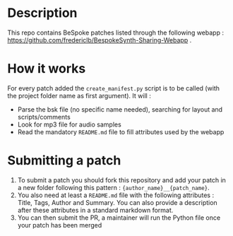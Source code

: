 # Description

This repo contains BeSpoke patches listed through the following webapp : https://github.com/fredericlb/BespokeSynth-Sharing-Webapp .

# How it works

For every patch added the `create_manifest.py` script is to be called (with the project folder name as first argument). It will :

- Parse the bsk file (no specific name needed), searching for layout and scripts/comments
- Look for mp3 file for audio samples
- Read the mandatory `README.md` file to fill attributes used by the webapp

# Submitting a patch

1. To submit a patch you should fork this repository and add your patch in a new folder following this pattern : `{author_name}__{patch_name}`. 
3. You also need at least a `README.md` file with the following attributes : Title, Tags, Author and Summary. You can also provide a description after these attributes in a standard markdown format. 
4. You can then submit the PR, a maintainer will run the Python file once your patch has been merged
